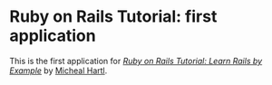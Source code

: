 # Ruby on Rails Tutorial: first application

This is the first application for [*Ruby on Rails Tutorial: Learn Rails by Example*](http://railstutorial.org) by [Micheal Hartl](http://michealhartl.com/).
